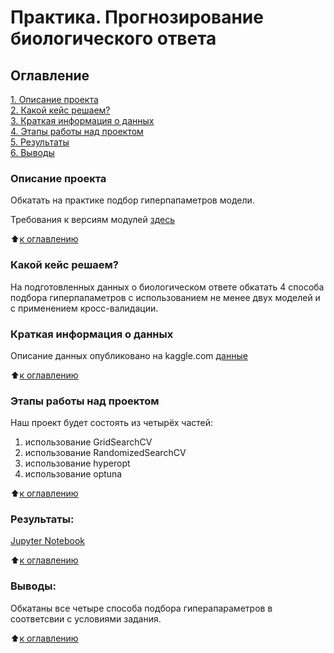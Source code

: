 # Практика. Прогнозирование биологического ответа

## Оглавление  
[1. Описание проекта](https://github.com/al-math/sf_data_science/tree/main/ml7_optimization/README.md#Описание-проекта)  
[2. Какой кейс решаем?](https://github.com/al-math/sf_data_science/tree/main/ml7_optimization/README.md#Какой-кейс-решаем)  
[3. Краткая информация о данных](https://github.com/al-math/sf_data_science/tree/main/ml7_optimization/README.md#Краткая-информация-о-данных)  
[4. Этапы работы над проектом](https://github.com/al-math/sf_data_science/tree/main/ml7_optimization/README.md#Этапы-работы-над-проектом)  
[5. Результаты](https://github.com/al-math/sf_data_science/tree/main/ml7_optimization/README.md#Результаты)    
[6. Выводы](https://github.com/al-math/sf_data_science/tree/main/ml7_optimization/README.md#Выводы) 

### Описание проекта    
Обкатать на практике подбор гиперпапаметров модели.

Требования к версиям модулей [здесь](https://github.com/al-math/sf_data_science/tree/main/ml7_optimization/requirements.txt)

:arrow_up:[к оглавлению](https://github.com/al-math/sf_data_science/tree/main/ml7_optimization/README.md#Оглавление)


### Какой кейс решаем?    
На подготовленных данных о биологическом ответе обкатать 4 способа подбора гиперпапаметров с использованием не менее двух моделей и с применением кросс-валидации.

### Краткая информация о данных
Описание данных опубликовано на kaggle.com [данные](https://www.kaggle.com/competitions/bioresponse/overview)
  
:arrow_up:[к оглавлению](https://github.com/al-math/sf_data_science/tree/main/ml7_optimization/README.md#Оглавление)

### Этапы работы над проектом  
Наш проект будет состоять из четырёх частей:
1. использование GridSearchCV
2. использование RandomizedSearchCV
3. использование hyperopt
4. использование optuna

:arrow_up:[к оглавлению](https://github.com/al-math/sf_data_science/tree/main/ml7_optimization/README.md#Оглавление)

### Результаты:  
[Jupyter Notebook](https://github.com/al-math/sf_data_science/tree/main/ml7_optimization/ml7_practice)

:arrow_up:[к оглавлению](https://github.com/al-math/sf_data_science/tree/main/ml7_optimization/README.md#Оглавление)


### Выводы:  
Обкатаны все четыре способа подбора гиперапараметров в соответсвии с условиями задания.

:arrow_up:[к оглавлению](https://github.com/al-math/sf_data_science/tree/main/ml7_optimization/README.md#Оглавление)